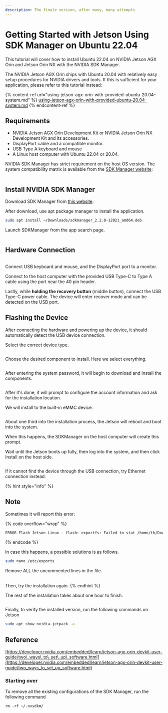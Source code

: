 ```yaml
---
description: The finale version, after many, many attempts
---
```


# Getting Started with Jetson Using SDK Manager on Ubuntu 22.04

This tutorial will cover how to install Ubuntu 22.04 on NVIDIA Jetson AGX Orin and Jetson Orin NX with the NVIDIA SDK Manager.

The NVIDIA Jetson AGX Orin ships with Ubuntu 20.04 with relatively easy setup procedures for NVIDIA drivers and tools. If this is sufficient for your application, please refer to this tutorial instead:

{% content-ref url="using-jetson-agx-orin-with-provided-ubuntu-20.04-system.md" %}
[using-jetson-agx-orin-with-provided-ubuntu-20.04-system.md](using-jetson-agx-orin-with-provided-ubuntu-20.04-system.md)
{% endcontent-ref %}



## Requirements

* NVIDIA Jetson AGX Orin Development Kit or NVIDIA Jetson Orin NX Development Kit and its accessories.
* DisplayPort cable and a compatible monitor.
* USB Type A keyboard and mouse
* A Linux host computer with Ubuntu 22.04 or 20.04.



NVIDIA SDK Manager has strict requirement on the host OS version. The system compatibility matrix is available from the [SDK Manager website](https://developer.nvidia.com/sdk-manager):

<figure><img src="../../../.gitbook/assets/image (6).png" alt=""><figcaption></figcaption></figure>



## Install NVIDIA SDK Manager

Download SDK Manager from [this website](https://developer.nvidia.com/sdk-manager).



After download, use apt package manager to install the application.

```bash
sudo apt install ~/Downloads/sdkmanager_2.2.0-12021_amd64.deb
```



Launch SDKManager from the app search page.

<figure><img src="../../../.gitbook/assets/Screenshot from 2024-11-05 21-50-11.png" alt=""><figcaption></figcaption></figure>



## Hardware Connection

<figure><img src="../../../.gitbook/assets/image (3) (1) (1) (1).png" alt=""><figcaption></figcaption></figure>

Connect USB keyboard and mouse, and the DisplayPort port to a monitor.

Connect to the host computer with the provided USB Type-C to Type A cable using the port near the 40 pin header.

Lastly, while **holding the recovery button** (middle button), connect the USB Type-C power cable. The device will enter recover mode and can be detected on the USB port.



## Flashing the Device

After connecting the hardware and powering up the device, it should automatically detect the USB device connection.

Select the correct device type.

<figure><img src="../../../.gitbook/assets/Screenshot from 2024-11-05 21-50-48.png" alt=""><figcaption></figcaption></figure>



Choose the desired component to install. Here we select everything.

<figure><img src="../../../.gitbook/assets/image (232).png" alt=""><figcaption></figcaption></figure>



After entering the system password, it will begin to download and install the components.

<figure><img src="../../../.gitbook/assets/image (233).png" alt=""><figcaption></figcaption></figure>

After it's done, it will prompt to configure the account information and ask for the installation location.

We will install to the built-in eMMC device.

<figure><img src="../../../.gitbook/assets/image (234).png" alt=""><figcaption></figcaption></figure>



About one third into the installation process, the Jetson will reboot and boot into the system.

When this happens, the SDKManager on the host computer will create this prompt.

Wait until the Jetson boots up fully, then log into the system, and then click Install on the host side.

<figure><img src="../../../.gitbook/assets/image (235).png" alt=""><figcaption></figcaption></figure>

If it cannot find the device through the USB connection, try Ethernet connection instead.



{% hint style="info" %}
## Note

Sometimes it will report this error:

{% code overflow="wrap" %}
```sh
ERROR Flash Jetson Linux - flash: exportfs: Failed to stat /home/tk/Downloads/nvidia/nvidia_sdk/JetPack_6.2_Linux_JETSON_ORIN_NX_TARGETS/: No such file or directory
```
{% endcode %}

In case this happens, a possible solutions is as follows.

```bash
sudo nano /etc/exports
```

Remove ALL the uncommented lines in the file.

<img src="../../../.gitbook/assets/image (7).png" alt="" data-size="original">\
\
Then, try the installation again.
{% endhint %}





The rest of the installation takes about one hour to finish.

<figure><img src="../../../.gitbook/assets/image (236).png" alt=""><figcaption></figcaption></figure>



Finally, to verify the installed version, run the following commands on Jetson

```bash
sudo apt show nvidia-jetpack -a
```







## Reference

[https://developer.nvidia.com/embedded/learn/jetson-agx-orin-devkit-user-guide/two\_ways\_to\_set\_up\_software.html](https://developer.nvidia.com/embedded/learn/jetson-agx-orin-devkit-user-guide/two_ways_to_set_up_software.html)





### Starting over

To remove all the existing configurations of the SDK Manager, run the following command

```
rm -rf ~/.nvsdkm/
```







